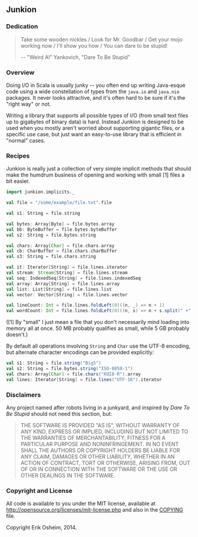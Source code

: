 ## Junkion

### Dedication

> Take some wooden nickles / Look for Mr. Goodbar /
> Get your mojo working now / I'll show you how /
> You can dare to be stupid!
>
> -- "Weird Al" Yankovich, "Dare To Be Stupid"

### Overview

Doing I/O in Scala is usually junky -- you often end up writing
Java-esque code using a wide constellation of types from the `java.io`
and `java.nio` packages. It never looks attractive, and it's often hard
to be sure if it's the "right way" or not.

Writing a library that supports all possible types of I/O (from small
text files up to gigabytes of binary data) is hard. Instead Junkion is
designed to be used when you mostly aren't worried about supporting
gigantic files, or a specific use case, but just want an easy-to-use
library that is efficient in "normal" cases.

### Recipes

Junkion is really just a collection of very simple implicit methods
that should make the humdrum business of opening and working with
small [1] files a bit easier.

```scala
import junkion.implicits._

val file = "/some/example/file.txt".file

val s1: String = file.string

val bytes: Array[Byte] = file.bytes.array
val bb: ByteBuffer = file.bytes.byteBuffer
val s2: String = file.bytes.string

val chars: Array[Char] = file.chars.array
val cb: CharBuffer = file.chars.charBuffer
val s3: String = file.chars.string

val it: Iterator[String] = file.lines.iterator
val stream: Stream[String] = file.lines.stream
val seq: IndexedSeq[String] = file.lines.indexedSeq
val array: Array[String] = file.lines.array
val list: List[String] = file.lines.list
val vector: Vector[String] = file.lines.vector

val lineCount: Int = file.lines.foldLeft(0)((n, _) => n + 1)
val wordCount: Int = file.lines.foldLeft(0)((n, s) => n + s.split(" +").length)
```

([1] By "small" I just mean a file that you don't necessarily mind
loading into memory all at once. 50 MB probably qualifies as small,
while 5 GB probably doesn't.)

By default all operations involving `String` and `Char` use the UTF-8
encoding, but alternate character encodings can be provided explicitly:

```scala
val s1: String = file.string("Big5")
val s2: String = file.bytes.string("ISO-8859-1")
val chars: Array[Char] = file.chars("KOI8-R").array
val lines: Iterator[String] = file.lines("UTF-16").iterator
```

### Disclaimers

Any project named after robots living in a junkyard, and inspired by
*Dare To Be Stupid* should not need this section, but:

> THE SOFTWARE IS PROVIDED "AS IS", WITHOUT WARRANTY OF ANY KIND, EXPRESS OR
> IMPLIED, INCLUDING BUT NOT LIMITED TO THE WARRANTIES OF MERCHANTABILITY,
> FITNESS FOR A PARTICULAR PURPOSE AND NONINFRINGEMENT. IN NO EVENT SHALL THE
> AUTHORS OR COPYRIGHT HOLDERS BE LIABLE FOR ANY CLAIM, DAMAGES OR OTHER
> LIABILITY, WHETHER IN AN ACTION OF CONTRACT, TORT OR OTHERWISE, ARISING FROM,
> OUT OF OR IN CONNECTION WITH THE SOFTWARE OR THE USE OR OTHER DEALINGS IN THE
> SOFTWARE. 

### Copyright and License

All code is available to you under the MIT license, available at
http://opensource.org/licenses/mit-license.php and also in the
[COPYING](COPYING) file.

Copyright Erik Osheim, 2014.
